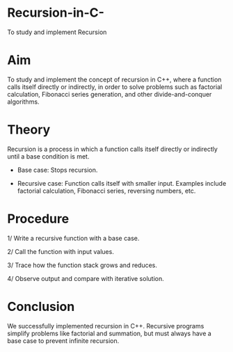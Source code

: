 # Recursion-in-C-
To study and implement Recursion

# Aim

To study and implement the concept of recursion in C++, where a function calls itself directly or indirectly, in order to solve problems such as factorial calculation, Fibonacci series generation, and other divide-and-conquer algorithms.

# Theory

Recursion is a process in which a function calls itself directly or indirectly until a base condition is met.

  * Base case: Stops recursion.

  * Recursive case: Function calls itself with smaller input.
  Examples include factorial calculation, Fibonacci series, reversing numbers, etc.

# Procedure

1/ Write a recursive function with a base case.

2/ Call the function with input values.

3/ Trace how the function stack grows and reduces.

4/ Observe output and compare with iterative solution.

# Conclusion 

We successfully implemented recursion in C++. Recursive programs simplify problems like factorial and summation, but must always have a base case to prevent infinite recursion.
